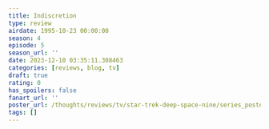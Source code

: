 ```yaml
---
title: Indiscretion
type: review
airdate: 1995-10-23 00:00:00
season: 4
episode: 5
season_url: ''
date: 2023-12-10 03:35:11.308463
categories: [reviews, blog, tv]
draft: true
rating: 0
has_spoilers: false
fanart_url: ''
poster_url: /thoughts/reviews/tv/star-trek-deep-space-nine/series_poster.jpg
tags: []
---
```


